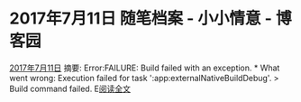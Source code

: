 
# 2017年7月11日 随笔档案 - 小小情意 - 博客园






[2017年7月11日](https://www.cnblogs.com/xiaoxiaoqingyi/archive/2017/07/11.html)
摘要: Error:FAILURE: Build failed with an exception. * What went wrong: Execution failed for task ':app:externalNativeBuildDebug'. > Build command failed. E[阅读全文](https://www.cnblogs.com/xiaoxiaoqingyi/p/7149861.html)

